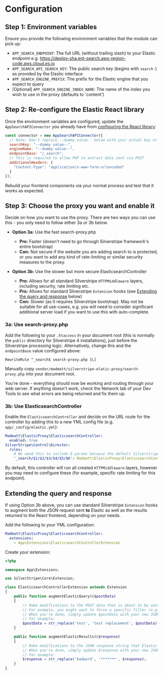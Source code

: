 # Configuration

## Step 1: Environment variables
Ensure you provide the following environment variables that the module can pick up:
* `APP_SEARCH_ENDPOINT`: The full URL (without trailing slash) to your Elastic endpoint e.g. https://deploy-sha.ent-search.aws-region-code.aws.cloud.es.io
* `APP_SEARCH_API_SEARCH_KEY`: The public search key (begins with `search-`) as provided by the Elastic interface
* `APP_SEARCH_ENGINE_PREFIX`: The prefix for the Elastic engine that you expect to query
* [Optional] `APP_SEARCH_ENGINE_INDEX_NAME`: The name of the index you wish to use in the proxy (defaults to 'content')

## Step 2: Re-configure the Elastic React library
Once the environment variables are configured, update the `AppSearchAPIConnector` you already have from [configuring the React library](https://github.com/elastic/search-ui/tree/master/packages/search-ui-app-search-connector):

```js
const connector = new AppSearchAPIConnector({
  // Note: Don't replace --dummy value-- below with your actual key or engine name - the module will do that for you!
  searchKey: "--dummy value--",
  engineName: "--dummy value--",
  endpointBase: "/_search",
  // This is required to allow PHP to extract data sent via POST
  additionalHeaders: {
    "Content-Type": "application/x-www-form-urlencoded"
  }
});
````

Rebuild your frontend components via your normal process and test that it works as expected.

## Step 3: Choose the proxy you want and enable it
Decide on how you want to use the proxy. There are two ways you can use this - you only need to follow either 3a or 3b below.

* **Option 3a:** Use the fast search-proxy.php
  * **Pro:** Faster (doesn't need to go through Silverstripe framework's entire bootstrap)
  * **Con:** Not secure if the website you are adding search to is protected, or you want to add any kind of rate-limiting or similar security measures to the proxy.

* **Option 3b:** Use the slower but more secure ElasticsearchController
  * **Pro:** Allows for all standard Silverstripe `HTTPMiddleware` layers, including security, rate limiting etc.
  * **Pro:** Allows for standard Silverstripe `Extension` hooks (see [Extending the query and response](#extending-the-query-and-response) below)
  * **Con:** Slower (as it requires Silverstripe bootstrap). May not be suitable for all use-cases, e.g. you will need to consider significant additional server load if you want to use this with auto-complete.

### 3a: Use search-proxy.php

Add the following to your `.htaccess` in your document root (this is normally the `public` directory for Silverstripe 4 installations), just before the Silverstripe processing logic. Alternatively, change this and the `endpointBase` value configured above:

```apacheconfig
RewriteRule ^_search$ search-proxy.php [L]
```

Manually copy `vendor/madmatt/silverstripe-elatic-proxy/search-proxy.php` into your document root.

You're done - everything should now be working and routing through your web server. If anything doesn't work, check the Network tab of your Dev Tools to see what errors are being returned and fix them up.

### 3b: Use ElasticsearchController

Enable the `ElasticsearchController` and decide on the URL route for the controller by adding this to a new YML config file (e.g. `app/_config/elastic.yml`):

```yml
Madmatt\ElasticProxy\ElasticsearchController:
  enabled: true
SilverStripe\Control\Director:
  rules:
    # We need this to include 6 params because the default Silverstripe rule only includes 3, and the Elastic-generated URL looks like /api/as/v1/engines/<engine name>/search.json
    '_search/$1/$2/$3/$4/$5/$6': Madmatt\ElasticProxy\ElasticsearchController
```

By default, this controller will run all created `HTTPMiddleware` layers, however you may need to configure these (for example, specific rate limiting for this endpoint).

## Extending the query and response

If using Option 3b above, you can use standard Silverstripe `Extension` hooks to augment both the JSON request sent **to** Elastic as well as the results returned to the React frontend, depending on your needs.

Add the following to your YML configuration:

```yml
Madmatt\ElasticProxy\ElasticsearchController:
  extensions:
    - App\Extensions\ElasticsearchControllerExtension
```

Create your extension:

```php
<?php

namespace App\Extensions;

use SilverStripe\Core\Extension;

class ElasticsearchControllerExtension extends Extension
{
    public function augmentElasticQuery(&$postData)
    {
        // Make modifications to the POST data that is about to be sent to Elastic Cloud.
        // For example, you might want to force a specific filter (e.g. subsite_id) to always be applied
        // When you're done, simply update $postData with your new JSON to submit to Elastic
        // For example:
        $postData = str_replace('test', 'test replacement', $postData);
    }

    public function augmentElasticResults(&$response)
    {
        // Make modifications to the JSON response string that Elastic returns after performing a search.
        // When you're done, simply update $response with your new JSON to pass back to the React search-ui library.
        // For example:
        $response = str_replace('badword', '*******', $response);
    }
}
```
